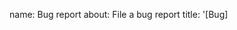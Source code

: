 name: Bug report
about: File a bug report
title: '[Bug] <Title Here>'
labels: bug
assignees: ''
body:
 - type: markdown
   attributes:
    value: |
     Please note that we do not provide support for clients other than Forge.
     We will not fix compatibility issues with other clients.
 - type: input
   id: contact
   attributes:
    label: Discord Username
    description: |
     Please join our [Discord server](https://discord.gg/zWyr3f5GXz) and enter your
     Discord username below. We may ping you if we require additional info about this bug.
    placeholder: User#1234
 - type: textarea
   id: description
   attributes:
    label: Bug Description
    description: What went wrong? What should have happened instead?
   validations:
    required: true
 - type: dropdown
   id: modVersion
   attributes:
    label: SBA Version
    multiple: false
    options:
     - 1.7.2
     - 1.7.1
     - 1.7.0
     - 1.6.x
     - 1.5.x
     - \<1.5
   validations:
    required: true
 - type: textarea
   id: otherMods
   attributes:
    label: Other Installed Mods
    description: |
     Please list the names and versions of the other mods you have installed.
     Tip: If you have NEU, you can run `/neustats` to list your installed mods.
    placeholder: |
     Optifine M5
     NEU 2.1.1
     Skytils 2.3.0
 - type: input
   id: operatingSystem
   attributes:
    label: Operating System
    placeholder: Windows 11
   validations:
    required: true
 - type: textarea
   id: crashReport
   attributes:
    label: Crash Report
    description: |
     If your game crashed, please paste the crash report below.
     Please see our [guide](https://github.com/BiscuitDevelopment/SkyblockAddons/wiki/How-to-Find-Your-Crash-Reports-and-Logs) to locate your crash reports.
     If your crash report has a name starting with `hs_err_pid`, **do not post it here!** It contains your login credentials. Message us on Discord instead.
 - type: markdown
   attributes:
    value: |
    **Attachments**
    If you have attachments like screenshots or videos, please upload them as in a comment after creating the bug report.
